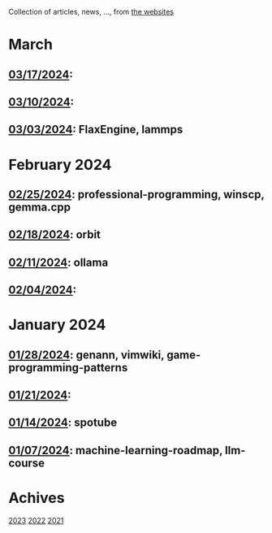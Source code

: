 Collection of articles, news, ..., from [the websites](sources.md)

# March
## [03/17/2024](2024/0317.md):
## [03/10/2024](2024/0310.md):
## [03/03/2024](2024/0303.md): FlaxEngine, lammps

# February 2024
## [02/25/2024](2024/0225.md): professional-programming, winscp, gemma.cpp
## [02/18/2024](2024/0218.md): orbit
## [02/11/2024](2024/0211.md): ollama
## [02/04/2024](2024/0204.md):

# January 2024
## [01/28/2024](2024/0128.md): genann, vimwiki, game-programming-patterns
## [01/21/2024](2024/0121.md):
## [01/14/2024](2024/0114.md): spotube
## [01/07/2024](2024/0107.md): machine-learning-roadmap, llm-course

# Achives
[2023](Achive_2023.md)
[2022](Achive_2022.md)
[2021](Achive_2021.md)
